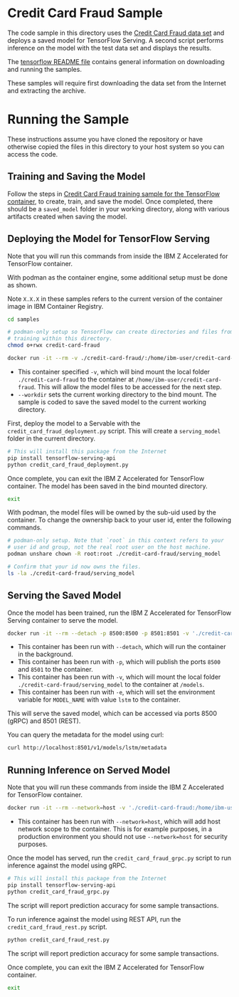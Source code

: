 # Credit Card Fraud Sample

The code sample in this directory uses the
[Credit Card Fraud data set](https://github.com/IBM/TabFormer/tree/main/data/credit_card)
and deploys a saved model for TensorFlow Serving. A second script performs
inference on the model with the test data set and displays the results.

The [tensorflow README file](../../README.md) contains general information on
downloading and running the samples.

These samples will require first downloading the data set from the Internet and
extracting the archive.

# Running the Sample

These instructions assume you have cloned the repository or have otherwise
copied the files in this directory to your host system so you can access the
code.

## Training and Saving the Model

Follow the steps in
[Credit Card Fraud training sample for the TensorFlow container](https://github.com/IBM/ibmz-accelerated-for-tensorflow/samples/credit-card-fraud),
to create, train, and save the model. Once completed, there should be a
`saved_model` folder in your working directory, along with various artifacts
created when saving the model.

## Deploying the Model for TensorFlow Serving

Note that you will run this commands from inside the IBM Z Accelerated for
TensorFlow container.

With podman as the container engine, some additional setup must be done as
shown.

Note `X.X.X` in these samples refers to the current version of the container
image in IBM Container Registry.

```bash
cd samples

# podman-only setup so TensorFlow can create directories and files from
# training within this directory.
chmod o+rwx credit-card-fraud

docker run -it --rm -v ./credit-card-fraud/:/home/ibm-user/credit-card-fraud:z --workdir /home/ibm-user/credit-card-fraud icr.io/ibmz/ibmz-accelerated-for-tensorflow:X.X.X bash
```

- This container specified `-v`, which will bind mount the local folder
  `./credit-card-fraud` to the container at `/home/ibm-user/credit-card-fraud`.
  This will allow the model files to be accessed for the next step.
- `--workdir` sets the current working directory to the bind mount. The sample
  is coded to save the saved model to the current working directory.

First, deploy the model to a Servable with the `credit_card_fraud_deployment.py`
script. This will create a `serving_model` folder in the current directory.

```bash
# This will install this package from the Internet
pip install tensorflow-serving-api
python credit_card_fraud_deployment.py
```

Once complete, you can exit the IBM Z Accelerated for TensorFlow container. The
model has been saved in the bind mounted directory.

```bash
exit
```

With podman, the model files will be owned by the sub-uid used by the container.
To change the ownership back to your user id, enter the following commands.

```bash
# podman-only setup. Note that `root` in this context refers to your
# user id and group, not the real root user on the host machine.
podman unshare chown -R root:root ./credit-card-fraud/serving_model

# Confirm that your id now owns the files.
ls -la ./credit-card-fraud/serving_model
```

## Serving the Saved Model

Once the model has been trained, run the IBM Z Accelerated for TensorFlow
Serving container to serve the model.

```bash
docker run -it --rm --detach -p 8500:8500 -p 8501:8501 -v './credit-card-fraud/serving_model:/models:z' -e MODEL_NAME=lstm icr.io/ibmz/ibmz-accelerated-serving-for-tensorflow:X.X.X
```

- This container has been run with `--detach`, which will run the container in
  the background.
- This container has been run with `-p`, which will publish the ports `8500` and
  `8501` to the container.
- This container has been run with `-v`, which will mount the local folder
  `./credit-card-fraud/serving_model` to the container at `/models`.
- This container has been run with `-e`, which will set the environment variable
  for `MODEL_NAME` with value `lstm` to the container.

This will serve the saved model, which can be accessed via ports 8500 (gRPC) and
8501 (REST).

You can query the metadata for the model using curl:

```bash
curl http://localhost:8501/v1/models/lstm/metadata
```

## Running Inference on Served Model

Note that you will run these commands from inside the IBM Z Accelerated for
TensorFlow container.

```bash
docker run -it --rm --network=host -v './credit-card-fraud:/home/ibm-user/credit-card-fraud:z' --workdir /home/ibm-user/credit-card-fraud icr.io/ibmz/ibmz-accelerated-for-tensorflow:X.X.X bash
```

- This container has been run with `--network=host`, which will add host network
  scope to the container. This is for example purposes, in a production
  environment you should not use `--network=host` for security purposes.

Once the model has served, run the `credit_card_fraud_grpc.py` script to run
inference against the model using gRPC.

```bash
# This will install this package from the Internet
pip install tensorflow-serving-api
python credit_card_fraud_grpc.py
```

The script will report prediction accuracy for some sample transactions.

To run inference against the model using REST API, run the
`credit_card_fraud_rest.py` script.

```bash
python credit_card_fraud_rest.py
```

The script will report prediction accuracy for some sample transactions.

Once complete, you can exit the IBM Z Accelerated for TensorFlow container.

```bash
exit
```
